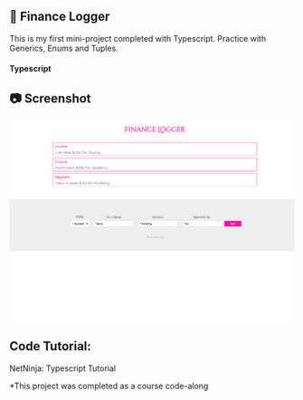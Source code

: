 ## :money_with_wings: Finance Logger
This is my first mini-project completed with Typescript. Practice with Generics, Enums and Tuples.
#### Typescript

## :camera: Screenshot
![Dashboard](https://github.com/T-Pirozzini/Transaction-Log/blob/main/assets/main.png?raw=true)

## Code Tutorial: 
NetNinja: Typescript Tutorial

*This project was completed as a course code-along